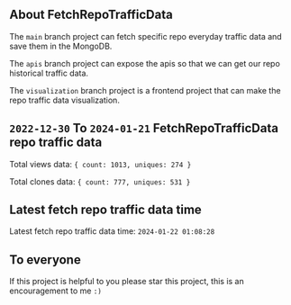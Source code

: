 ## About FetchRepoTrafficData

The `main` branch project can fetch specific repo everyday traffic data and save them in the MongoDB.

The `apis` branch project can expose the apis so that we can get our repo historical traffic data.

The `visualization` branch project is a frontend project that can make the repo traffic data visualization.

## `2022-12-30` To `2024-01-21` FetchRepoTrafficData repo traffic data

Total views data: `{ count: 1013, uniques: 274 }`

Total clones data: `{ count: 777, uniques: 531 }`

## Latest fetch repo traffic data time

Latest fetch repo traffic data time: `2024-01-22 01:08:28`

## To everyone

If this project is helpful to you please star this project, this is an encouragement to me `:)`



